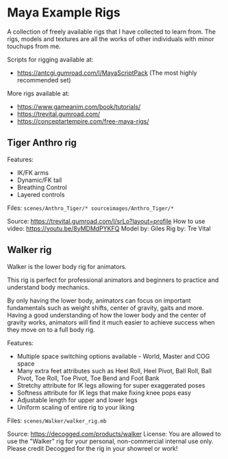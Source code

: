 # Maya Example Rigs

A collection of freely available rigs that I have collected to learn from. The rigs, models and textures are all the works of other individuals with minor touchups from me.

Scripts for rigging available at:
* https://antcgi.gumroad.com/l/MayaScriptPack (The most highly recommended set)

More rigs available at:
* https://www.gameanim.com/book/tutorials/
* https://trevital.gumroad.com/
* https://conceptartempire.com/free-maya-rigs/

## Tiger Anthro rig

Features:
* IK/FK arms
* Dynamic/FK tail
* Breathing Control
* Layered controls

Files: `scenes/Anthro_Tiger/* sourceimages/Anthro_Tiger/*`

Source: https://trevital.gumroad.com/l/srLo?layout=profile
How to use video: https://youtu.be/8yMDMdPYKFQ
Model by: Giles
Rig by: Tre Vital

## Walker rig

Walker is the lower body rig for animators.

This rig is perfect for professional animators and beginners to practice and understand body mechanics.

By only having the lower body, animators can focus on important fundamentals such as weight shifts, center of gravity, gaits and more. Having a good understanding of how the lower body and the center of gravity works, animators will find it much easier to achieve success when they move on to a full body rig.

Features:
* Multiple space switching options available - World, Master and COG space
* Many extra feet attributes such as Heel Roll, Heel Pivot, Ball Roll, Ball Pivot, Toe Roll, Toe Pivot, Toe Bend and Foot Bank
* Stretchy attribute for IK legs allowing for super exaggerated poses
* Softness attribute for IK legs that make fixing knee pops easy
* Adjustable length for upper and lower legs
* Uniform scaling of entire rig to your liking

Files: `scenes/Walker/walker_rig.mb`

Source: https://decogged.com/products/walker
License: You are allowed to use the "Walker" rig for your personal, non-commercial internal use only. Please credit Decogged for the rig in your showreel or work!
